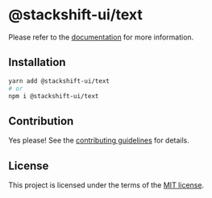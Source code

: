 # @stackshift-ui/text



Please refer to the [documentation](https://stackshift-ui.webriq.com/docs/components/text) for more information.

## Installation

```sh
yarn add @stackshift-ui/text
# or
npm i @stackshift-ui/text
```

## Contribution

Yes please! See the
[contributing guidelines](https://github.com/stackshift-ui/components/master/CONTRIBUTING.md)
for details.

## License

This project is licensed under the terms of the
[MIT license](https://github.com/stackshift-ui/components/master/LICENSE).
